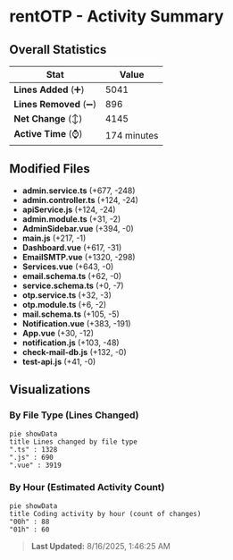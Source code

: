# rentOTP - Activity Summary 

## Overall Statistics

| Stat                   | Value                                                             |
| ---------------------- | ----------------------------------------------------------------- |
| **Lines Added** (➕)   | 5041                                          |
| **Lines Removed** (➖) | 896                                        |
| **Net Change** (↕)    | 4145                |
| **Active Time** (⌚)   | 174 minutes |


## Modified Files
- **admin.service.ts** (+677, -248)
- **admin.controller.ts** (+124, -24)
- **apiService.js** (+124, -24)
- **admin.module.ts** (+31, -2)
- **AdminSidebar.vue** (+394, -0)
- **main.js** (+217, -1)
- **Dashboard.vue** (+617, -31)
- **EmailSMTP.vue** (+1320, -298)
- **Services.vue** (+643, -0)
- **email.schema.ts** (+62, -0)
- **service.schema.ts** (+0, -7)
- **otp.service.ts** (+32, -3)
- **otp.module.ts** (+6, -2)
- **mail.schema.ts** (+105, -5)
- **Notification.vue** (+383, -191)
- **App.vue** (+30, -12)
- **notification.js** (+103, -48)
- **check-mail-db.js** (+132, -0)
- **test-api.js** (+41, -0)

## Visualizations

### By File Type (Lines Changed)

```mermaid
pie showData
title Lines changed by file type
".ts" : 1328
".js" : 690
".vue" : 3919
```

### By Hour (Estimated Activity Count)

```mermaid
pie showData
title Coding activity by hour (count of changes)
"00h" : 88
"01h" : 60
```


> **Last Updated:** 8/16/2025, 1:46:25 AM